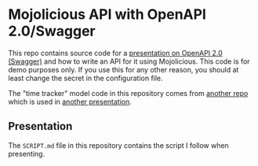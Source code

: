 # Mojolicious API with OpenAPI 2.0/Swagger

This repo contains source code for a [presentation on OpenAPI 2.0 (Swagger)](https://scottw.github.io/presentations/perl-mojolicious-openapi/) and how to write an API for it using Mojolicious. This code is for demo purposes only. If you use this for any other reason, you should at least change the secret in the configuration file.

The "time tracker" model code in this repository comes from [another repo](https://github.com/scottw/perl-oo-time-tracker) which is used in [another presentation](https://scottw.github.io/presentations/perl-object-orientation/).

## Presentation

The `SCRIPT.md` file in this repository contains the script I follow when presenting.
